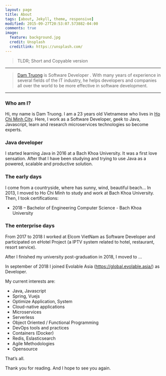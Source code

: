 ```yaml
---
layout: page
title: About
tags: [about, Jekyll, theme, responsive]
modified: 2015-09-27T20:53:07.573882-04:00
comments: true
image:
  feature: background.jpg
  credit: Unsplash
  creditlink: https://unsplash.com/
---
```


> TLDR; Short and Copyable version
--------------------------------
> [Dam Truong]((https://www.facebook.com/truonghndam)) is Software Developer . 
With many years of experience in several fields of the IT industry, he helps developers and companies all over the 
world to be more effective in software development.
<hr>

### Who am I?

Hi, my name is Dam Truong. I am a 23 years old Vietnamese who lives in [Ho Chi Minh City](https://www.google.com/maps/place/ho+chi+minh+city/). Here, I work as a Software Developer, geek to Java, Javascript, learn and research microservices technologies so become experts.


### Java developer
I started learning Java in 2016 at a Bach Khoa University. It was a first love sensation. After that I have been studying and trying to use Java as a powered, scalable and productive solution.

### The early days

 I come from a countryside, where has sunny, wind, beautiful beach... In 2013, I moved to Ho Chi Minh to study and work at Bach Khoa University. Then, I took certifications:

- 2018 – Bachelor of Engineering Computer Science - Bach Khoa University

### The enterprise days
From 2017 to 2018 I worked at Elcom VietNam as Software Developer and participated on eHotel Project (a IPTV system related to hotel, restaurant, resort service). 

After I finished my university post-graduation in 2018, I moved to ...

In september of 2018 I joined Evolable Asia (https://global.evolable.asia/) as Developer.

My current interests are:

- Java, Javascript
- Spring, Vuejs
- Optimize Application, System
- Cloud-native applications 
- Microservices
- Serverless
- Object Oriented / Functional Programming
- DevOps tools and practices
- Containers (Docker)
- Redis, Eslasticsearch
- Agile Methodologies
- Opensource

That’s all.

Thank you for reading. And I hope to see you again.
